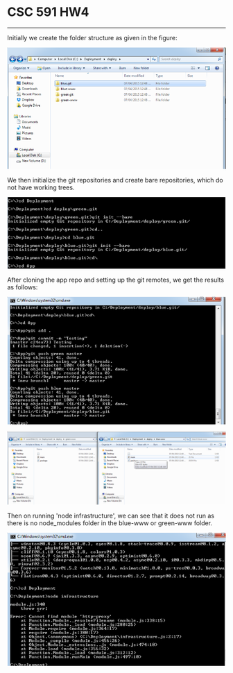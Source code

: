 # CSC 591 HW4
----------------

Initially we create the folder structure as given in the figure:

![alt temp](snapshots/zero.png)

We then initialize the git repositories and create bare repositories, which do not have working trees.

![alt temp](snapshots/initial.png)

After cloning the app repo and setting up the git remotes, we get the results as follows:

![alt temp](snapshots/4.png)

![alt temp](snapshots/3.png)

Then on running 'node infrastructure', we can see that it does not run as there is no node_modules folder in the blue-www or green-www folder.

![alt temp](snapshots/5.png)

